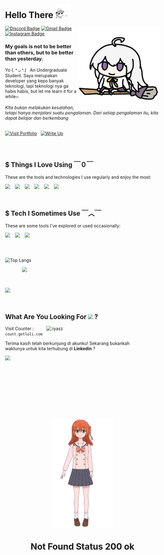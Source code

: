 

<h1>
  Hello There  <img src="hello.gif" width="50px" >
</h1>

<img align='right' src='elaina.gif' width='270' >

[![Discord Badge](https://img.shields.io/badge/yaszavellia-7289DA?style=flat-square&logo=discord&logoColor=white)](https://discord.com/users/756525113163382845)
[![Gmail Badge](https://img.shields.io/badge/-muhammad.ilyaasa@gmail.com-c14438?style=flat-square&logo=Gmail&logoColor=white&link=mailto:muhammad.ilyaasa@gmail.com)](mailto:muhammad.ilyaasa@gmail.com)
[![Instagram Badge](https://img.shields.io/badge/-yaszavellia-purple?style=flat-square&labelColor=purple&logo=instagram&logoColor=white&link=https://www.instagram.com/yaszavellia/)](https://www.instagram.com/yaszavellia/)

<h3>My goals is not to be better than others, but to be better than yesterday.</h3>

Yo (. ❛ ᴗ ❛.) &nbsp; An Undergraduate Student. Saya merupakan developer yang kepo banyak teknologi, tapi teknologi nya ga habis habis, but let me learn it for a while~ 

<h6>KIta bukan melakukan kesalahan, tetapi hanya menjalani suatu pengalaman. Dari setiap pengalaman itu, kita dapat belajar dan berkembang</h6>

[![Visit Portfolio](https://img.shields.io/badge/Visit%20Portfolio-20B2AA?style=for-the-badge)](https://iyasz.github.io/portfolio) &nbsp; [![Write Up](https://img.shields.io/badge/WriteーUp-EAEAEA?style=for-the-badge)](https://google.com)

<br>
<br>

## $ Things I Love Using ￣０￣
These are the tools and technologies I use regularly and enjoy the most: <br/>

<img src="https://psbadge.netlify.app/b/laravel.png" width="150px"/> &nbsp;&nbsp; <img src="https://psbadge.netlify.app/b/go.png" width="150px" /> &nbsp;&nbsp; <img src="https://psbadge.netlify.app/b/vue.png" width="150px"/> &nbsp;&nbsp; <img src="https://psbadge.netlify.app/b/bun.png" width="150px"/> &nbsp;&nbsp; <img src="https://psbadge.netlify.app/b/postgre.png" width="150px"/> &nbsp;&nbsp; <img src="https://psbadge.netlify.app/b/redis.png" width="150px"/>

<br>

##  $ Tech I Sometimes Use ￣︿￣
These are some tools I’ve explored or used occasionally: <br/>

<img src="https://psbadge.netlify.app/b/typescript.png" width="150px"/> &nbsp;&nbsp; <img src="https://psbadge.netlify.app/b/ror.png" width="150px" /> &nbsp;&nbsp; <img src="https://psbadge.netlify.app/b/mongo.png" width="150px"/>


<br>
<br>

![Top Langs](https://github-readme-stats.vercel.app/api/top-langs/?username=iyasz&hide_progress=true&hide=html,css,SCSS,hack,stylus,blade,ejs,java)

&nbsp;&nbsp;&nbsp;&nbsp;&nbsp;&nbsp;&nbsp;&nbsp;&nbsp;&nbsp;&nbsp;&nbsp;&nbsp; <img src="https://media.tenor.com/r55dg3T_VJEAAAAi/goofy-cat-cat-meme.gif" width="290" /> 

<br/>
<br/>

<img src="https://media1.tenor.com/m/CpQfMqL9LU0AAAAC/elaina-anime-chibi.gif" width="200" />

<br/>
<br/>
<br/>




## What Are You Looking For <img src="https://media.tenor.com/19B3eSbZ7CkAAAAi/verycat-cat-eating-chips.gif" width="30" /> ? 

<div>
  <img src="https://count.getloli.com/@:iyasz?theme=miku&padding=5" alt=":iyasz" align="right" width="370" />
</div>

Visit Counter : `count.getloli.com`

<p>Terima kasih telah berkunjung di akunku! Sekarang bukankah <br/> waktunya untuk kita terhubung di <strong>Linkedin</strong> ?</p>


<a href="https://www.linkedin.com/in/muhammad-ilyasa-465284246/">
  <img src="https://img.shields.io/badge/Connect now-blue?style=for-the-badge&logo=linkedin" />
</a>





<br/>
<br/>
<br/>
<br/>
<br/>
<br/>
<br/>
<br/>
<br/>
<br/>
<br/>
<br/>


<div align='center'>
   <img src='kitakita.gif' width='200px' >
   <h1>Not Found Status 200 ok</h1>
</div>

